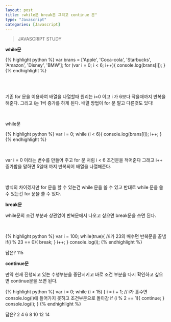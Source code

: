 ```yaml
---
layout: post
title: :while문 break문 그리고 continue 문"
type: "Javascript"
categories: [Javascript]
---
```

> JAVASCRIPT STUDY

<strong>while문</strong>

{% highlight python %}
var brans = ['Apple', 'Coca-cola', 'Starbucks', 'Amazon', 'Disney', 'BMW'];
for (var i = 0; i < 6; i++){
  console.log(brans[i]);
}
{% endhighlight %}

<br>
<br>

<p>기존 for 문을 이용하여 배열을 나열할때 원리는 i=0 이고 i 가 6보다 작을때까지 반복을 해준다. 그리고 i는 1씩 증가를 하게 된다. 배열 방법이 for 문 말고 다른것도 있다! </p>

<br>

<p class="txt_point">while문</p>

{% highlight python %}
var i = 0;
while (i < 6){
  console.log(brans[i]);
  i++;
}
{% endhighlight %}

<br>

<p>var i = 0 이라는 변수를 만들어 주고 for 문 처럼 i < 6 조건문을 적어준다 그래고 i++ 증가함을 말하면 5일때 까지 반복되어 배열을 나열해준다.</p>

<br>

<p>방식의 차이겠지만 for 문을 할 수 있는건 while 문을 쓸 수 있고 반대로 while 문을 쓸 수 있는건 for 문을 쓸 수 있다.</p>

<strong>break문</strong>

<p>while문의 조건 부분과 상관없이 반복문에서 나오고 싶으면 break문을 쓰면 된다.</p>

<br>

{% highlight python %}
var i = 100;
while(true){
  //i가 23의 배수면 반복문을 끝냄
  if(i % 23 == 0){
    break;
  }
  i++;
}
console.log(i);
{% endhighlight %}

<p class="txt_point">답은? 115</p>

<strong>continue문</strong>

<p>만약 현재 진행되고 있는 수행부분을 중단시키고 바로 조건 부분을 다시 확인하고 싶으면 continue문을 쓰면 된다.</p>

{% highlight python %}
var i = 0;
while (i < 15) {
  i = i + 1;
  // i가 홀수면 console.log(i)에 들어가지 못하고 조건부분으로 돌아감
  if (i % 2 == 1){
    continue;
  }
  console.log(i);
}
{% endhighlight %}

<p class="txt_point">답은? 2 4 6 8 10 12 14</p>
